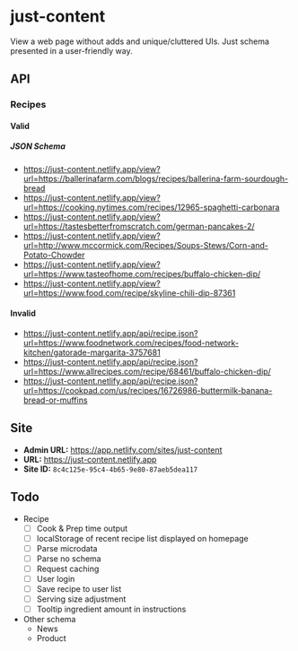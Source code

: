 # just-content

View a web page without adds and unique/cluttered UIs. Just schema presented in a user-friendly way.

## API

### Recipes

#### Valid 

##### JSON Schema

- https://just-content.netlify.app/view?url=https://ballerinafarm.com/blogs/recipes/ballerina-farm-sourdough-bread
- https://just-content.netlify.app/view?url=https://cooking.nytimes.com/recipes/12965-spaghetti-carbonara
- https://just-content.netlify.app/view?url=https://tastesbetterfromscratch.com/german-pancakes-2/
- https://just-content.netlify.app/view?url=http://www.mccormick.com/Recipes/Soups-Stews/Corn-and-Potato-Chowder
- https://just-content.netlify.app/view?url=https://www.tasteofhome.com/recipes/buffalo-chicken-dip/
- https://just-content.netlify.app/view?url=https://www.food.com/recipe/skyline-chili-dip-87361

#### Invalid

- https://just-content.netlify.app/api/recipe.json?url=https://www.foodnetwork.com/recipes/food-network-kitchen/gatorade-margarita-3757681
- https://just-content.netlify.app/api/recipe.json?url=https://www.allrecipes.com/recipe/68461/buffalo-chicken-dip/
- https://just-content.netlify.app/api/recipe.json?url=https://cookpad.com/us/recipes/16726986-buttermilk-banana-bread-or-muffins


## Site

- **Admin URL:** https://app.netlify.com/sites/just-content
- **URL:** https://just-content.netlify.app
- **Site ID:** `8c4c125e-95c4-4b65-9e80-87aeb5dea117`

## Todo

- Recipe
	- [ ] Cook & Prep time output
	- [ ] localStorage of recent recipe list displayed on homepage
	- [ ] Parse microdata
	- [ ] Parse no schema
	- [ ] Request caching
	- [ ] User login
	- [ ] Save recipe to user list
	- [ ] Serving size adjustment
	- [ ] Tooltip ingredient amount in instructions
- Other schema
	- News
	- Product
